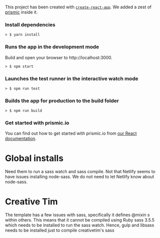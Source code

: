 This project has been created with [`create-react-app`](https://github.com/facebookincubator/create-react-app). We added a zest of [prismic](https://github.com/prismicio/javascript-kit) inside it.

### Install dependencies
```
> $ yarn install
```
### Runs the app in the development mode
Build and open your browser to http://localhost:3000.
```
> $ npm start
```

### Launches the test runner in the interactive watch mode
```
> $ npm run test
```

### Builds the app for production to the build folder
```
> $ npm run build
```

### Get started with prismic.io

You can find out how to get started with prismic.io from [our React documentation](https://prismic.io/docs/reactjs/getting-started/getting-started-from-scratch).

# Global installs

Need them to run a sass watch and sass compile.
Not that Netlify seems to have issues installing node-sass. We do not need to let Netlify know about node-sass.

# Creative Tim

The template has a few issues with sass, specifically it defines @mixin s within others.
This means that it cannot be compiled using Ruby sass 3.5.5 which needs to be installed to
run the sass watch. Hence, gulp and libsass needs to be installed just to compile creativetim's sass
